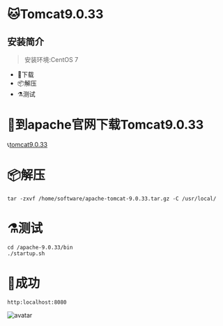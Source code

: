 # 🐱Tomcat9.0.33
## 安装简介
> 安装环境:CentOS 7
- 🚬下载
- 📦解压
- ⚗测试
# 🚬到apache官网下载Tomcat9.0.33
   📞[tomcat9.0.33](https://archive.apache.org/dist/tomcat/tomcat-9)
# 📦解压   
    tar -zxvf /home/software/apache-tomcat-9.0.33.tar.gz -C /usr/local/
# ⚗测试
    cd /apache-9.0.33/bin
    ./startup.sh
# 🌈成功
    http:localhost:8080
   ![avatar](https://shushun.oss-cn-shenzhen.aliyuncs.com/QQ%E6%88%AA%E5%9B%BE20200811120057.png)
        

